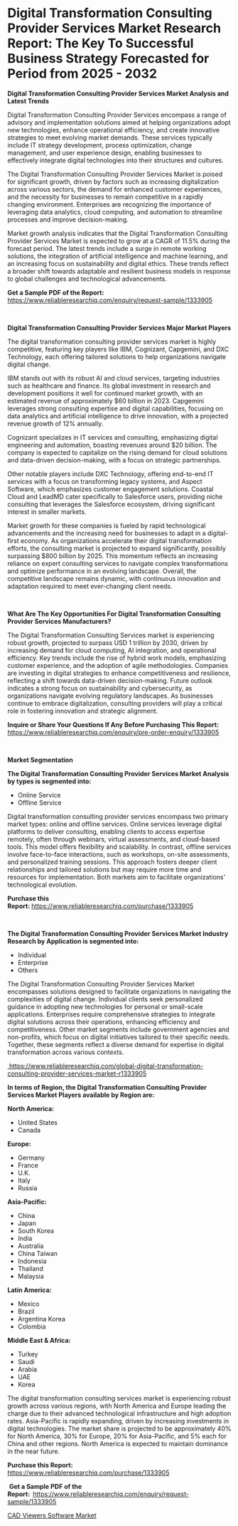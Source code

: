 <p><h1>Digital Transformation Consulting Provider Services Market Research Report: The Key To Successful Business Strategy Forecasted for Period from 2025 - 2032</h1></p><p><strong>Digital Transformation Consulting Provider Services Market Analysis and Latest Trends</strong></p>
<p><p>Digital Transformation Consulting Provider Services encompass a range of advisory and implementation solutions aimed at helping organizations adopt new technologies, enhance operational efficiency, and create innovative strategies to meet evolving market demands. These services typically include IT strategy development, process optimization, change management, and user experience design, enabling businesses to effectively integrate digital technologies into their structures and cultures.</p><p>The Digital Transformation Consulting Provider Services Market is poised for significant growth, driven by factors such as increasing digitalization across various sectors, the demand for enhanced customer experiences, and the necessity for businesses to remain competitive in a rapidly changing environment. Enterprises are recognizing the importance of leveraging data analytics, cloud computing, and automation to streamline processes and improve decision-making.</p><p>Market growth analysis indicates that the Digital Transformation Consulting Provider Services Market is expected to grow at a CAGR of 11.5% during the forecast period. The latest trends include a surge in remote working solutions, the integration of artificial intelligence and machine learning, and an increasing focus on sustainability and digital ethics. These trends reflect a broader shift towards adaptable and resilient business models in response to global challenges and technological advancements.</p></p>
<p><strong>Get a Sample PDF of the Report:&nbsp;</strong> <a href="https://www.reliableresearchiq.com/enquiry/request-sample/1333905?utm_campaign=3026&utm_medium=2&utm_source=Github&utm_content=ia&utm_term=24032025&utm_id=digital-transformation-consulting-provider-services">https://www.reliableresearchiq.com/enquiry/request-sample/1333905</a></p>
<p>&nbsp;</p>
<p><strong>Digital Transformation Consulting Provider Services Major Market Players</strong></p>
<p><p>The digital transformation consulting provider services market is highly competitive, featuring key players like IBM, Cognizant, Capgemini, and DXC Technology, each offering tailored solutions to help organizations navigate digital change.</p><p>IBM stands out with its robust AI and cloud services, targeting industries such as healthcare and finance. Its global investment in research and development positions it well for continued market growth, with an estimated revenue of approximately $60 billion in 2023. Capgemini leverages strong consulting expertise and digital capabilities, focusing on data analytics and artificial intelligence to drive innovation, with a projected revenue growth of 12% annually.</p><p>Cognizant specializes in IT services and consulting, emphasizing digital engineering and automation, boasting revenues around $20 billion. The company is expected to capitalize on the rising demand for cloud solutions and data-driven decision-making, with a focus on strategic partnerships.</p><p>Other notable players include DXC Technology, offering end-to-end IT services with a focus on transforming legacy systems, and Aspect Software, which emphasizes customer engagement solutions. Coastal Cloud and LeadMD cater specifically to Salesforce users, providing niche consulting that leverages the Salesforce ecosystem, driving significant interest in smaller markets.</p><p>Market growth for these companies is fueled by rapid technological advancements and the increasing need for businesses to adapt in a digital-first economy. As organizations accelerate their digital transformation efforts, the consulting market is projected to expand significantly, possibly surpassing $800 billion by 2025. This momentum reflects an increasing reliance on expert consulting services to navigate complex transformations and optimize performance in an evolving landscape. Overall, the competitive landscape remains dynamic, with continuous innovation and adaptation required to meet ever-changing client needs.</p></p>
<p>&nbsp;</p>
<p><strong>What Are The Key Opportunities For Digital Transformation Consulting Provider Services Manufacturers?</strong></p>
<p><p>The Digital Transformation Consulting Services market is experiencing robust growth, projected to surpass USD 1 trillion by 2030, driven by increasing demand for cloud computing, AI integration, and operational efficiency. Key trends include the rise of hybrid work models, emphasizing customer experience, and the adoption of agile methodologies. Companies are investing in digital strategies to enhance competitiveness and resilience, reflecting a shift towards data-driven decision-making. Future outlook indicates a strong focus on sustainability and cybersecurity, as organizations navigate evolving regulatory landscapes. As businesses continue to embrace digitalization, consulting providers will play a critical role in fostering innovation and strategic alignment.</p></p>
<p><strong>Inquire or Share Your Questions If Any Before Purchasing This Report:</strong> <a href="https://www.reliableresearchiq.com/enquiry/pre-order-enquiry/1333905?utm_campaign=3026&utm_medium=2&utm_source=Github&utm_content=ia&utm_term=24032025&utm_id=digital-transformation-consulting-provider-services">https://www.reliableresearchiq.com/enquiry/pre-order-enquiry/1333905</a></p>
<p>&nbsp;</p>
<p><strong>Market Segmentation</strong></p>
<p><strong>The Digital Transformation Consulting Provider Services Market Analysis by types is segmented into:</strong></p>
<p><ul><li>Online Service</li><li>Offline Service</li></ul></p>
<p><p>Digital transformation consulting provider services encompass two primary market types: online and offline services. Online services leverage digital platforms to deliver consulting, enabling clients to access expertise remotely, often through webinars, virtual assessments, and cloud-based tools. This model offers flexibility and scalability. In contrast, offline services involve face-to-face interactions, such as workshops, on-site assessments, and personalized training sessions. This approach fosters deeper client relationships and tailored solutions but may require more time and resources for implementation. Both markets aim to facilitate organizations' technological evolution.</p></p>
<p><strong>Purchase this Report:&nbsp;</strong><a href="https://www.reliableresearchiq.com/purchase/1333905?utm_campaign=3026&utm_medium=2&utm_source=Github&utm_content=ia&utm_term=24032025&utm_id=digital-transformation-consulting-provider-services">https://www.reliableresearchiq.com/purchase/1333905</a></p>
<p>&nbsp;</p>
<p><strong>The Digital Transformation Consulting Provider Services Market Industry Research by Application is segmented into:</strong></p>
<p><ul><li>Individual</li><li>Enterprise</li><li>Others</li></ul></p>
<p><p>The Digital Transformation Consulting Provider Services Market encompasses solutions designed to facilitate organizations in navigating the complexities of digital change. Individual clients seek personalized guidance in adopting new technologies for personal or small-scale applications. Enterprises require comprehensive strategies to integrate digital solutions across their operations, enhancing efficiency and competitiveness. Other market segments include government agencies and non-profits, which focus on digital initiatives tailored to their specific needs. Together, these segments reflect a diverse demand for expertise in digital transformation across various contexts.</p></p>
<p><a href="https://www.reliableresearchiq.com/global-digital-transformation-consulting-provider-services-market-r1333905?utm_campaign=3026&utm_medium=2&utm_source=Github&utm_content=ia&utm_term=24032025&utm_id=digital-transformation-consulting-provider-services">&nbsp;https://www.reliableresearchiq.com/global-digital-transformation-consulting-provider-services-market-r1333905</a></p>
<p><strong>In terms of Region, the Digital Transformation Consulting Provider Services Market Players available by Region are:</strong></p>
<p>
    <p> <strong> North America: </strong>
        <ul>
            <li>United States</li>
            <li>Canada</li>
        </ul>
        </p> 
    <p> <strong> Europe: </strong>
        <ul>
            <li>Germany</li>
            <li>France</li>
            <li>U.K.</li>
            <li>Italy</li>
            <li>Russia</li>
        </ul>
        </p> 
    <p> <strong> Asia-Pacific: </strong>
        <ul>
            <li>China</li>
            <li>Japan</li>
            <li>South Korea</li>
            <li>India</li>
            <li>Australia</li>
            <li>China Taiwan</li>
            <li>Indonesia</li>
            <li>Thailand</li>
            <li>Malaysia</li>
        </ul>
        </p> 
    <p> <strong> Latin America: </strong>
        <ul>
            <li>Mexico</li>
            <li>Brazil</li>
            <li>Argentina Korea</li>
            <li>Colombia</li>
        </ul>
        </p> 
    <p> <strong> Middle East & Africa: </strong>
        <ul>
            <li>Turkey</li>
            <li>Saudi</li>
            <li>Arabia</li>
            <li>UAE</li>
            <li>Korea</li>
        </ul>
    </p>
    </p>
<p><p>The digital transformation consulting services market is experiencing robust growth across various regions, with North America and Europe leading the charge due to their advanced technological infrastructure and high adoption rates. Asia-Pacific is rapidly expanding, driven by increasing investments in digital technologies. The market share is projected to be approximately 40% for North America, 30% for Europe, 20% for Asia-Pacific, and 5% each for China and other regions. North America is expected to maintain dominance in the near future.</p></p>
<p><strong>Purchase this Report: </strong><a href="https://www.reliableresearchiq.com/purchase/1333905?utm_campaign=3026&utm_medium=2&utm_source=Github&utm_content=ia&utm_term=24032025&utm_id=digital-transformation-consulting-provider-services">https://www.reliableresearchiq.com/purchase/1333905</a></p>
<p>&nbsp;<strong>Get a Sample PDF of the Report:&nbsp;&nbsp;</strong><a href="https://www.reliableresearchiq.com/enquiry/request-sample/1333905?utm_campaign=3026&utm_medium=2&utm_source=Github&utm_content=ia&utm_term=24032025&utm_id=digital-transformation-consulting-provider-services">https://www.reliableresearchiq.com/enquiry/request-sample/1333905</a></p>
<p><strong></strong></p>
<p><p><a href="https://github.com/briandahm87/Market-Research-Report-List-1/blob/main/cad-viewers-software-market.md?utm_campaign=3026&utm_medium=2&utm_source=Github&utm_content=ia&utm_term=24032025&utm_id=digital-transformation-consulting-provider-services">CAD Viewers Software Market</a></p></p>
